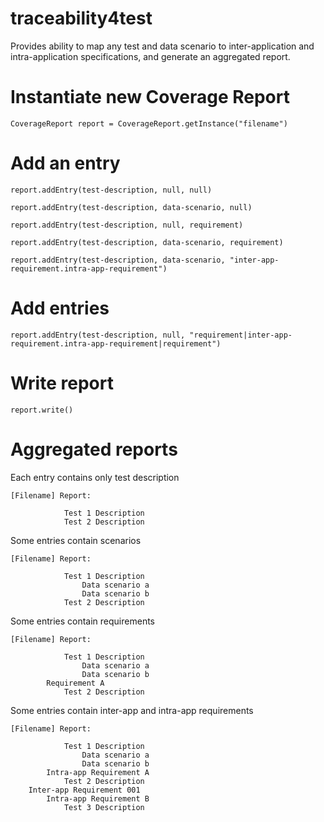 # traceability4test
Provides ability to map any test and data scenario to inter-application and intra-application specifications, and generate an aggregated report.

# Instantiate new Coverage Report
`CoverageReport report = CoverageReport.getInstance("filename")`

# Add an entry
    report.addEntry(test-description, null, null)

    report.addEntry(test-description, data-scenario, null)

    report.addEntry(test-description, null, requirement)

    report.addEntry(test-description, data-scenario, requirement)

    report.addEntry(test-description, data-scenario, "inter-app-requirement.intra-app-requirement")

# Add entries

    report.addEntry(test-description, null, "requirement|inter-app-requirement.intra-app-requirement|requirement")

# Write report
`report.write()`

# Aggregated reports
Each entry contains only test description

    [Filename] Report:

                Test 1 Description
                Test 2 Description

Some entries contain scenarios

    [Filename] Report:

                Test 1 Description
                    Data scenario a
                    Data scenario b
                Test 2 Description

Some entries contain requirements

    [Filename] Report:
    
                Test 1 Description
                    Data scenario a
                    Data scenario b
            Requirement A
                Test 2 Description
        
Some entries contain inter-app and intra-app requirements

    [Filename] Report:
    
                Test 1 Description
                    Data scenario a
                    Data scenario b
            Intra-app Requirement A
                Test 2 Description
        Inter-app Requirement 001
            Intra-app Requirement B
                Test 3 Description